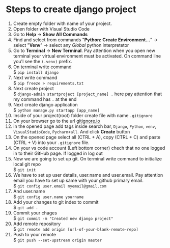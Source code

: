 # Steps to create django project
1. Create empty folder with name of your project.
2. Open folder with Visual Studio Code
3. Go to __Help__ -> **Show All Commands**
4. Find and select from commands "__Python: Create Environment...__" -> select "**Venv**" -> select any _Global_ python interpretetor
5. Go to **Terminal** -> **New Terminal**. Pay attention when you open new terminal your virtual environment must be activated. On command line you'l see the `(.venv)` prefix.
6. On terminal write command  
$ ```pip install django```
7. Next write command  
$ ```pip freeze > requirements.txt```
8. Next create project  
$ ```django-admin startproject [project_name] .``` 
here pay attention that my command has `.` at the end
9. Next create django application  
$ ```python manage.py startapp [app_name]```
10. Inside of your project(root) folder create file with name `.gitignore`
11. On your browser go to the url [gitignore.io](https://gitignore.io)
12. in the opened page add tags inside search bar, `Django`, `Python`, `venv`, `VisualStudioCode`, `Pycharm+all`. And click **Create** button
13. On the opened page select all (CTRL + A), copy (CTRL + C) and paste (CTRL + V) into your `.gitignore` file.
14. On your vs code account (Left bottom corner) chech that no one logged in to their GitHub page. If logged in log out
15. Now we are going to set up git. On terminal write command to initialize local git repo  
$ ```git init```
16. We have to set up user details, user.name and user.email. Pay attention email you have to set up same with your github primary email.  
$ `git config user.email myemail@gmail.com`
17. And user.name   
$ `git config user.name yourname`
18. Add your changes to git index to commit  
$ ```git add .```
19. Commit your chages  
$ ```git commit -m "Created new django project"```
20. Add remote repository  
$ ```git remote add origin [url-of-your-blank-remote-repo]```
21. Push to your remote  
$ ```git push --set-upstream origin master```